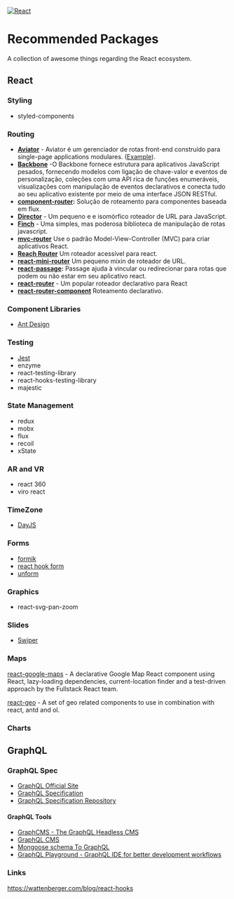 [![React](https://img.shields.io/badge/react--blue?style=for-the-badge&logo=react&color=61dafb)](https://github.com/sindresorhus/awesome)

# Recommended Packages

A collection of awesome things regarding the React ecosystem.

## React

### Styling

- styled-components

### Routing

- **[Aviator](https://github.com/swipely/aviator)** - Aviator é um gerenciador de rotas front-end construído para single-page applications modulares. ([Example](https://gist.github.com/hojberg/9549330)).
- **[Backbone](https://backbonejs.org/)** -O Backbone fornece estrutura para aplicativos JavaScript pesados, fornecendo modelos com ligação de chave-valor e eventos de personalização, coleções com uma API rica de funções enumeráveis, visualizações com manipulação de eventos declarativos e conecta tudo ao seu aplicativo existente por meio de uma interface JSON RESTful.
- **[component-router](https://github.com/in-flux/component-router):** Solução de roteamento para componentes baseada em flux.
- **[Director](https://github.com/flatiron/director)** - Um pequeno e e isomórfico roteador de URL para JavaScript.
- **[Finch](http://stoodder.github.io/finchjs/)** - Uma simples, mas poderosa biblioteca de manipulação de rotas javascript.
- **[mvc-router](https://github.com/rajeev-k/mvc-router)** Use o padrão Model-View-Controller (MVC) para criar aplicativos React.
- **[Reach Router](https://reach.tech/router)** Um roteador acessível para react.
- **[react-mini-router](https://github.com/larrymyers/react-mini-router)** Um pequeno mixin de roteador de URL.
- **[react-passage](https://github.com/dollarshaveclub/react-passage):** Passage ajuda à vincular ou redirecionar para rotas que podem ou não estar em seu aplicativo react.
- **[react-router](https://github.com/rackt/react-router)** - Um popular roteador declarativo para React
- **[react-router-component](https://github.com/andreypopp/react-router-component)** Roteamento declarativo.

### Component Libraries

- [Ant Design](http://ant.design/)

### Testing

- [Jest](https://jestjs.io/docs/en/getting-started.html)
- enzyme
- react-testing-library
- react-hooks-testing-library
- majestic

### State Management

- redux
- mobx
- flux
- recoil
- xState

### AR and VR

- react 360
- viro react

### TimeZone

- [DayJS](https://github.com/iamkun/dayjs)

### Forms

- [formik](https://formik.org/docs/overview)
- [react hook form](https://react-hook-form.com/get-started)
- [unform](https://github.com/Rocketseat/unform)

### Graphics

- react-svg-pan-zoom

### Slides

- [Swiper](https://swiperjs.com/get-started/)

### Maps

[react-google-maps](https://github.com/tomchentw/react-google-maps) - A declarative Google Map React component using React, lazy-loading dependencies, current-location finder and a test-driven approach by the Fullstack React team.

[react-geo](https://github.com/terrestris/react-geo) - A set of geo related components to use in combination with react, antd and ol.

### Charts

## GraphQL

### GraphQL Spec

- [GraphQL Official Site](http://graphql.org/)
- [GraphQL Specification](https://github.com/graphql/graphql-spec/tree/master/spec)
- [GraphQL Specification Repository](https://github.com/facebook/graphql)

#### GraphQL Tools

- [GraphCMS - The GraphQL Headless CMS](https://graphcms.com)
- [GraphQL CMS](https://github.com/sarkistlt/graphql-auto-generating-cms)
- [Mongoose schema To GraphQL](https://github.com/sarkistlt/mongoose-schema-to-graphql)
- [GraphQL Playground - GraphQL IDE for better development workflows](https://github.com/graphcool/graphql-playground)

### Links

https://wattenberger.com/blog/react-hooks
